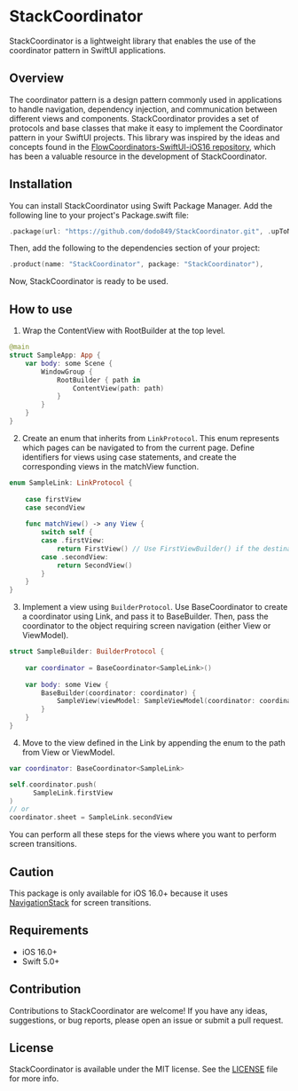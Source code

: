 # StackCoordinator
StackCoordinator is a lightweight library that enables the use of the coordinator pattern in SwiftUI applications.

## Overview
The coordinator pattern is a design pattern commonly used in applications to handle navigation, dependency injection, and communication between different views and components. StackCoordinator provides a set of protocols and base classes that make it easy to implement the Coordinator pattern in your SwiftUI projects. This library was inspired by the ideas and concepts found in the [FlowCoordinators-SwiftUI-iOS16 repository](https://github.com/michzio/FlowCoordinators-SwiftUI-iOS16), which has been a valuable resource in the development of StackCoordinator.

## Installation
You can install StackCoordinator using Swift Package Manager. Add the following line to your project's Package.swift file:


```swift
.package(url: "https://github.com/dodo849/StackCoordinator.git", .upToNextMajor(from: "1.0.0")),
```
Then, add the following to the dependencies section of your project:

```swift
.product(name: "StackCoordinator", package: "StackCoordinator"),
```

Now, StackCoordinator is ready to be used.


## How to use

1. Wrap the ContentView with RootBuilder at the top level.
```swift
@main
struct SampleApp: App {
    var body: some Scene {
        WindowGroup {
            RootBuilder { path in
                ContentView(path: path)
            }
        }
    }
}
```


2. Create an enum that inherits from `LinkProtocol`. This enum represents which pages can be navigated to from the current page. Define identifiers for views using case statements, and create the corresponding views in the matchView function.

```swift
enum SampleLink: LinkProtocol {
    
    case firstView
    case secondView
    
    func matchView() -> any View {
        switch self {
        case .firstView:
            return FirstView() // Use FirstViewBuilder() if the destination view also has a builder.
        case .secondView:
            return SecondView()
        }
    }
}
```

3. Implement a view using `BuilderProtocol`. Use BaseCoordinator to create a coordinator using Link, and pass it to BaseBuilder. Then, pass the coordinator to the object requiring screen navigation (either View or ViewModel).

```swift
struct SampleBuilder: BuilderProtocol {
    
    var coordinator = BaseCoordinator<SampleLink>()
    
    var body: some View {
        BaseBuilder(coordinator: coordinator) {
            SampleView(viewModel: SampleViewModel(coordinator: coordinator))
        }
    }
}
```

4. Move to the view defined in the Link by appending the enum to the path from View or ViewModel.

```swift
var coordinator: BaseCoordinator<SampleLink>

self.coordinator.push(
      SampleLink.firstView
)
// or
coordinator.sheet = SampleLink.secondView
```

You can perform all these steps for the views where you want to perform screen transitions.

## Caution
This package is only available for iOS 16.0+ because it uses [NavigationStack](https://developer.apple.com/documentation/swiftui/navigationstack) for screen transitions.

## Requirements
- iOS 16.0+
- Swift 5.0+

## Contribution
Contributions to StackCoordinator are welcome! If you have any ideas, suggestions, or bug reports, please open an issue or submit a pull request.

## License
StackCoordinator is available under the MIT license. See the [LICENSE](https://github.com/dodo849/StackCoordinator/blob/main/LICENSE) file for more info.
